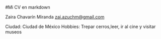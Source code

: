 #Mi CV en markdown

Zaira Chavarín Miranda zai.azuchm@gmail.com

Ciudad: Ciudad de México
Hobbies: Trepar cerros,leer, ir al cine y visitar museos 
